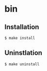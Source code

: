 # bin

## Installation

```shell
$ make install
```

## Uninstlation

```shell
$ make uninstall
```
